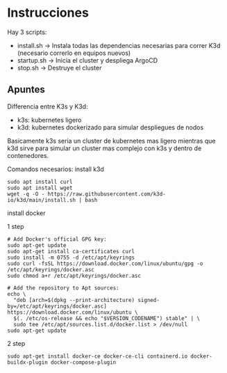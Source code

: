 # Instrucciones

Hay 3 scripts:
- install.sh -> Instala todas las dependencias necesarias para correr K3d (necesario correrlo en equipos nuevos)
- startup.sh -> Inicia el cluster y despliega ArgoCD
- stop.sh -> Destruye el cluster

## Apuntes

Differencia entre K3s y K3d:
- k3s: kubernetes ligero
- k3d: kubernetes dockerizado para simular despliegues de nodos

Basicamente k3s seria un cluster de kubernetes mas ligero mientras que k3d sirve para simular un cluster mas complejo con k3s y dentro de contenedores.

Comandos necesarios:
install k3d

```
sudo apt install curl
sudo apt install wget
wget -q -O - https://raw.githubusercontent.com/k3d-io/k3d/main/install.sh | bash
```

install docker

1 step
```
# Add Docker's official GPG key:
sudo apt-get update
sudo apt-get install ca-certificates curl
sudo install -m 0755 -d /etc/apt/keyrings
sudo curl -fsSL https://download.docker.com/linux/ubuntu/gpg -o /etc/apt/keyrings/docker.asc
sudo chmod a+r /etc/apt/keyrings/docker.asc

# Add the repository to Apt sources:
echo \
  "deb [arch=$(dpkg --print-architecture) signed-by=/etc/apt/keyrings/docker.asc] https://download.docker.com/linux/ubuntu \
  $(. /etc/os-release && echo "$VERSION_CODENAME") stable" | \
  sudo tee /etc/apt/sources.list.d/docker.list > /dev/null
sudo apt-get update
```

2 step
```
sudo apt-get install docker-ce docker-ce-cli containerd.io docker-buildx-plugin docker-compose-plugin
```
